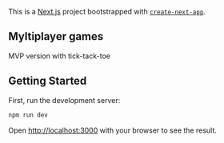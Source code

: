This is a [Next.js](https://nextjs.org) project bootstrapped with [`create-next-app`](https://nextjs.org/docs/pages/api-reference/create-next-app).
## Myltiplayer games
MVP version with tick-tack-toe

## Getting Started

First, run the development server:

```bash
npm run dev
```

Open [http://localhost:3000](http://localhost:3000) with your browser to see the result.
